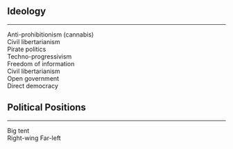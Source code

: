 ## Ideology
______________
Anti-prohibitionism (cannabis)  
Civil libertarianism  
Pirate politics    
Techno-progressivism    
Freedom of information    
Civil libertarianism    
Open government    
Direct democracy   

## Political Positions
________________

Big tent  
Right-wing
Far-left
